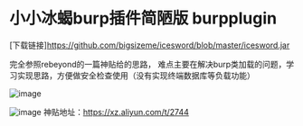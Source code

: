 
# 小小冰蝎burp插件简陋版 burpplugin
[下载链接]https://github.com/bigsizeme/icesword/blob/master/icesword.jar

完全参照rebeyond的一篇神贴给的思路，
难点主要在解决burp类加载的问题，学习实现思路，方便做安全检查使用（没有实现终端数据库等负载功能）



![image](https://github.com/bigsizeme/icesword/blob/master/shell1.png?raw=true)

![image](https://github.com/bigsizeme/icesword/blob/master/shell2.png?raw=true)
神贴地址：https://xz.aliyun.com/t/2744



